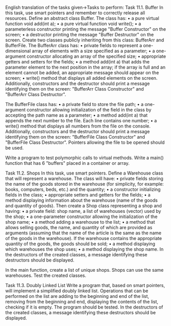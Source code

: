 English translation of the tasks given->Tasks to perform:
Task 11.1. Buffer
In this task, use smart pointers and remember to correctly release all resources.
Define an abstract class Buffer. The class has:
• a pure virtual function void add(int a);
• a pure virtual function void write();
• a parameterless constructor printing the message "Buffer Constructor" on the screen;
• a destructor printing the message "Buffer Destructor" on the screen.
Create two classes publicly inheriting from this class: BufferArr and BufferFile.
The BufferArr class has:
• private fields to represent a one-dimensional array of elements with a size
specified as a parameter;
• a one-argument constructor allocating an array of the specified size;
• appropriate getters and setters for the fields;
• a method add(int a) that adds the parameter element to the next position
in the array; if the array is full and an element cannot be added, an appropriate
message should appear on the screen;
• write() method that displays all added elements on the screen.
Additionally, constructors and the destructor should print a message identifying them on the screen: "BufferArr Class Constructor" and "BufferArr Class Destructor".

The BufferFile class has:
• a private field to store the file path;
• a one-argument constructor allowing initialization of the field in the class by accepting
the path name as a parameter;
• a method add(int a) that appends the next number to the file. Each line contains
one number;
• a write() method that displays all numbers from the file on the console.
Additionally, constructors and the destructor should print a message identifying them on the screen: "BufferFile Class Constructor" and "BufferFile Class Destructor". Pointers allowing the file to be opened should be used.

Write a program to test polymorphic calls to virtual methods.
Write a main() function that has 6 "buffers" placed in a container or array.

Task 11.2. Shops
In this task, use smart pointers. Define a Warehouse class that will represent a warehouse. The class will have:
• private fields storing the name of the goods stored in the warehouse
(for simplicity, for example: books, computers, beds, etc.) and the quantity;
• a constructor initializing fields in the class;
• appropriate setters and getters for the fields;
• a method displaying information about the warehouse (name of the goods and quantity of goods).
Then create a Shop class representing a shop and having:
• a private field: shop name, a list of warehouses (vector) used by the shop;
• a one-parameter constructor allowing the initialization of the shop name;
• a method adding a warehouse to the list;
• a method that allows selling goods, the name, and quantity of which are provided
as arguments (assuming that the name of the article is the same as the name of the goods
in the warehouse). If the warehouse contains the appropriate quantity of the goods,
the goods should be sold;
• a method displaying which warehouses the shop uses;
• a method displaying the shop name.
In the destructors of the created classes, a message identifying these destructors should be displayed.

In the main function, create a list of unique shops. Shops can use the same
warehouses. Test the created classes.

Task 11.3. Doubly Linked List
Write a program that, based on smart pointers, will implement a simplified
doubly linked list. Operations that can be performed on the list are adding to
the beginning and end of the list, removing from the beginning and end, displaying
the contents of the list, checking if it is empty. The program should be tested. In the destructors of the created classes, a message identifying these destructors should be displayed.
